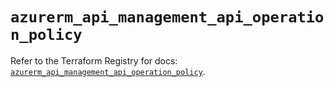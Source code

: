 # `azurerm_api_management_api_operation_policy`

Refer to the Terraform Registry for docs: [`azurerm_api_management_api_operation_policy`](https://registry.terraform.io/providers/hashicorp/azurerm/3.90.0/docs/resources/api_management_api_operation_policy).
